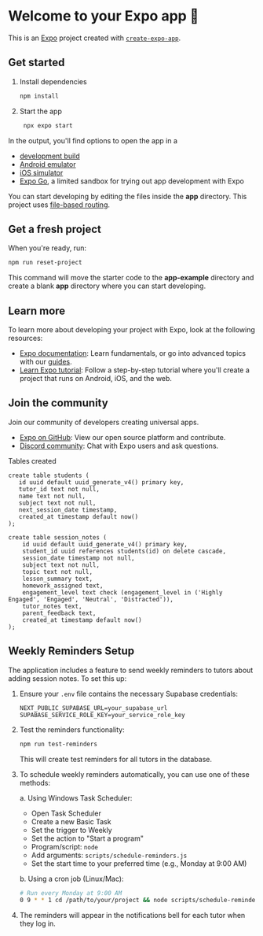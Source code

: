 # Welcome to your Expo app 👋

This is an [Expo](https://expo.dev) project created with [`create-expo-app`](https://www.npmjs.com/package/create-expo-app).

## Get started

1. Install dependencies

    ```bash
    npm install
    ```

2. Start the app

    ```bash
     npx expo start
    ```

In the output, you'll find options to open the app in a

-   [development build](https://docs.expo.dev/develop/development-builds/introduction/)
-   [Android emulator](https://docs.expo.dev/workflow/android-studio-emulator/)
-   [iOS simulator](https://docs.expo.dev/workflow/ios-simulator/)
-   [Expo Go](https://expo.dev/go), a limited sandbox for trying out app development with Expo

You can start developing by editing the files inside the **app** directory. This project uses [file-based routing](https://docs.expo.dev/router/introduction).

## Get a fresh project

When you're ready, run:

```bash
npm run reset-project
```

This command will move the starter code to the **app-example** directory and create a blank **app** directory where you can start developing.

## Learn more

To learn more about developing your project with Expo, look at the following resources:

-   [Expo documentation](https://docs.expo.dev/): Learn fundamentals, or go into advanced topics with our [guides](https://docs.expo.dev/guides).
-   [Learn Expo tutorial](https://docs.expo.dev/tutorial/introduction/): Follow a step-by-step tutorial where you'll create a project that runs on Android, iOS, and the web.

## Join the community

Join our community of developers creating universal apps.

-   [Expo on GitHub](https://github.com/expo/expo): View our open source platform and contribute.
-   [Discord community](https://chat.expo.dev): Chat with Expo users and ask questions.

Tables created

```
create table students (
   id uuid default uuid_generate_v4() primary key,
   tutor_id text not null,
   name text not null,
   subject text not null,
   next_session_date timestamp,
   created_at timestamp default now()
);
```

```
create table session_notes (
    id uuid default uuid_generate_v4() primary key,
    student_id uuid references students(id) on delete cascade,
    session_date timestamp not null,
    subject text not null,
    topic text not null,
    lesson_summary text,
    homework_assigned text,
    engagement_level text check (engagement_level in ('Highly Engaged', 'Engaged', 'Neutral', 'Distracted')),
    tutor_notes text,
    parent_feedback text,
    created_at timestamp default now()
);
```

## Weekly Reminders Setup

The application includes a feature to send weekly reminders to tutors about adding session notes. To set this up:

1. Ensure your `.env` file contains the necessary Supabase credentials:

    ```
    NEXT_PUBLIC_SUPABASE_URL=your_supabase_url
    SUPABASE_SERVICE_ROLE_KEY=your_service_role_key
    ```

2. Test the reminders functionality:

    ```bash
    npm run test-reminders
    ```

    This will create test reminders for all tutors in the database.

3. To schedule weekly reminders automatically, you can use one of these methods:

    a. Using Windows Task Scheduler:

    - Open Task Scheduler
    - Create a new Basic Task
    - Set the trigger to Weekly
    - Set the action to "Start a program"
    - Program/script: `node`
    - Add arguments: `scripts/schedule-reminders.js`
    - Set the start time to your preferred time (e.g., Monday at 9:00 AM)

    b. Using a cron job (Linux/Mac):

    ```bash
    # Run every Monday at 9:00 AM
    0 9 * * 1 cd /path/to/your/project && node scripts/schedule-reminders.js
    ```

4. The reminders will appear in the notifications bell for each tutor when they log in.
